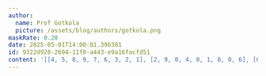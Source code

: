 ```yaml
---
author:
  name: Prof Gotkola
  picture: /assets/blog/authors/gotkola.png
maskRate: 0.28
date: 2025-05-01T14:00:01.396381
id: 9322d928-2694-11f0-a443-e9a16facfd51
content: '[[4, 5, 8, 9, 7, 6, 3, 2, 1], [2, 9, 0, 4, 0, 1, 8, 0, 6], [0, 1, 6, 5, 8, 2, 4, 0, 9], [8, 4, 0, 2, 0, 0, 1, 3, 0], [5, 3, 0, 7, 9, 0, 0, 6, 4], [7, 0, 2, 0, 1, 0, 9, 8, 5], [9, 2, 5, 6, 0, 3, 7, 0, 0], [1, 0, 0, 0, 5, 9, 6, 4, 2], [6, 8, 4, 1, 2, 7, 0, 9, 3]]'
---
```

